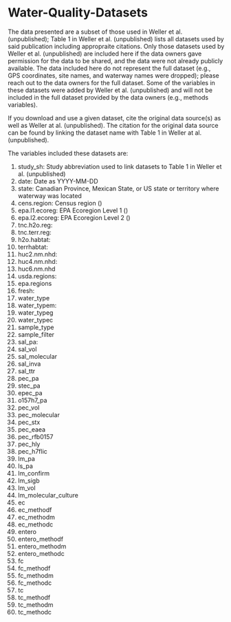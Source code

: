 # Water-Quality-Datasets

The data presented are a subset of those used in Weller et al. (unpublished); Table 1 in Weller et al. (unpublished) lists all datasets used by said publication including appropraite citations. Only those datasets used by Weller et al. (unpublished) are included here if the data owners gave permission for the data to be shared, and the data were not already publicly available. The data included here do not represent the full dataset (e.g., GPS coordinates, site names, and waterway names were dropped); please reach out to the data owners for the full dataset. Some of the variables in these datasets were added by Weller et al. (unpublished) and will not be included in the full dataset provided by the data owners (e.g., methods variables). 

If you download and use a given dataset, cite the original data source(s) as well as Weller at al. (unpublished). The citation for the original data source can be found by linking the dataset name with Table 1 in Weller at al. (unpublished).

The variables included these datasets are:

1. study_sh: Study abbreviation used to link datasets to Table 1 in Weller et al. (unpublished)
2. date: Date as YYYY-MM-DD
3. state: Canadian Province, Mexican State, or US state or territory where waterway was located
4. cens.region: Census region ()
5. epa.l1.ecoreg: EPA Ecoregion Level 1 ()
6. epa.l2.ecoreg: EPA Ecoregion Level 2 ()
7. tnc.h2o.reg:
8. tnc.terr.reg:
9. h2o.habtat:
10. terrhabtat:
11. huc2.nm.nhd:
12. huc4.nm.nhd:
13. huc6.nm.nhd
14. usda.regions:
15. epa.regions
16. fresh:
17. water_type
18. water_typem:
19. water_typeg
20. water_typec
21. sample_type
22. sample_filter
23. sal_pa:
24. sal_vol
25. sal_molecular
26. sal_inva
27. sal_ttr
28. pec_pa
29. stec_pa
30. epec_pa
31. o157h7_pa
32. pec_vol
33. pec_molecular
34. pec_stx
35. pec_eaea
36. pec_rfb0157
37. pec_hly
38. pec_h7flic
39. lm_pa
40. ls_pa
41. lm_confirm
42. lm_sigb
43. lm_vol
44. lm_molecular_culture
45. ec
46. ec_methodf
47. ec_methodm
48. ec_methodc
49. entero
50. entero_methodf
51. entero_methodm
52. entero_methodc
53. fc
54. fc_methodf
55. fc_methodm
56. fc_methodc
53. tc
54. tc_methodf
55. tc_methodm
56. tc_methodc

